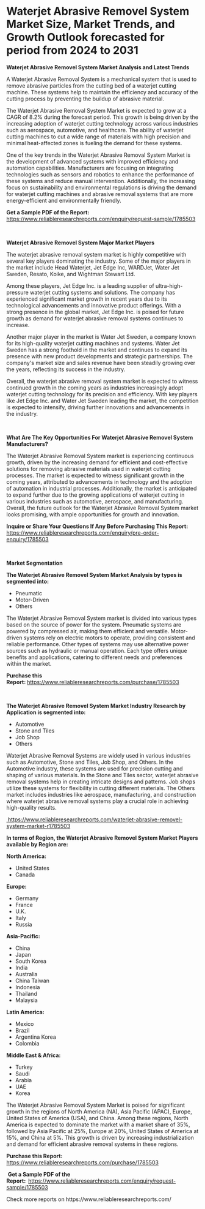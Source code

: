 <p><h1>Waterjet Abrasive Removel System Market Size, Market Trends, and Growth Outlook forecasted for period from 2024 to 2031</h1></p><p><strong>Waterjet Abrasive Removel System Market Analysis and Latest Trends</strong></p>
<p><p>A Waterjet Abrasive Removal System is a mechanical system that is used to remove abrasive particles from the cutting bed of a waterjet cutting machine. These systems help to maintain the efficiency and accuracy of the cutting process by preventing the buildup of abrasive material.</p><p>The Waterjet Abrasive Removal System Market is expected to grow at a CAGR of 8.2% during the forecast period. This growth is being driven by the increasing adoption of waterjet cutting technology across various industries such as aerospace, automotive, and healthcare. The ability of waterjet cutting machines to cut a wide range of materials with high precision and minimal heat-affected zones is fueling the demand for these systems.</p><p>One of the key trends in the Waterjet Abrasive Removal System Market is the development of advanced systems with improved efficiency and automation capabilities. Manufacturers are focusing on integrating technologies such as sensors and robotics to enhance the performance of these systems and reduce manual intervention. Additionally, the increasing focus on sustainability and environmental regulations is driving the demand for waterjet cutting machines and abrasive removal systems that are more energy-efficient and environmentally friendly.</p></p>
<p><strong>Get a Sample PDF of the Report:&nbsp;</strong> <a href="https://www.reliableresearchreports.com/enquiry/request-sample/1785503">https://www.reliableresearchreports.com/enquiry/request-sample/1785503</a></p>
<p>&nbsp;</p>
<p><strong>Waterjet Abrasive Removel System Major Market Players</strong></p>
<p><p>The waterjet abrasive removal system market is highly competitive with several key players dominating the industry. Some of the major players in the market include Head Waterjet, Jet Edge Inc, WARDJet, Water Jet Sweden, Resato, Koike, and Wightman Stewart Ltd.</p><p>Among these players, Jet Edge Inc. is a leading supplier of ultra-high-pressure waterjet cutting systems and solutions. The company has experienced significant market growth in recent years due to its technological advancements and innovative product offerings. With a strong presence in the global market, Jet Edge Inc. is poised for future growth as demand for waterjet abrasive removal systems continues to increase.</p><p>Another major player in the market is Water Jet Sweden, a company known for its high-quality waterjet cutting machines and systems. Water Jet Sweden has a strong foothold in the market and continues to expand its presence with new product developments and strategic partnerships. The company's market size and sales revenue have been steadily growing over the years, reflecting its success in the industry.</p><p>Overall, the waterjet abrasive removal system market is expected to witness continued growth in the coming years as industries increasingly adopt waterjet cutting technology for its precision and efficiency. With key players like Jet Edge Inc. and Water Jet Sweden leading the market, the competition is expected to intensify, driving further innovations and advancements in the industry.</p></p>
<p>&nbsp;</p>
<p><strong>What Are The Key Opportunities For Waterjet Abrasive Removel System Manufacturers?</strong></p>
<p><p>The Waterjet Abrasive Removal System market is experiencing continuous growth, driven by the increasing demand for efficient and cost-effective solutions for removing abrasive materials used in waterjet cutting processes. The market is expected to witness significant growth in the coming years, attributed to advancements in technology and the adoption of automation in industrial processes. Additionally, the market is anticipated to expand further due to the growing applications of waterjet cutting in various industries such as automotive, aerospace, and manufacturing. Overall, the future outlook for the Waterjet Abrasive Removal System market looks promising, with ample opportunities for growth and innovation.</p></p>
<p><strong>Inquire or Share Your Questions If Any Before Purchasing This Report:</strong> <a href="https://www.reliableresearchreports.com/enquiry/pre-order-enquiry/1785503">https://www.reliableresearchreports.com/enquiry/pre-order-enquiry/1785503</a></p>
<p>&nbsp;</p>
<p><strong>Market Segmentation</strong></p>
<p><strong>The Waterjet Abrasive Removel System Market Analysis by types is segmented into:</strong></p>
<p><ul><li>Pneumatic</li><li>Motor-Driven</li><li>Others</li></ul></p>
<p><p>The Waterjet Abrasive Removal System market is divided into various types based on the source of power for the system. Pneumatic systems are powered by compressed air, making them efficient and versatile. Motor-driven systems rely on electric motors to operate, providing consistent and reliable performance. Other types of systems may use alternative power sources such as hydraulic or manual operation. Each type offers unique benefits and applications, catering to different needs and preferences within the market.</p></p>
<p><strong>Purchase this Report:&nbsp;</strong><a href="https://www.reliableresearchreports.com/purchase/1785503">https://www.reliableresearchreports.com/purchase/1785503</a></p>
<p>&nbsp;</p>
<p><strong>The Waterjet Abrasive Removel System Market Industry Research by Application is segmented into:</strong></p>
<p><ul><li>Automotive</li><li>Stone and Tiles</li><li>Job Shop</li><li>Others</li></ul></p>
<p><p>Waterjet Abrasive Removal Systems are widely used in various industries such as Automotive, Stone and Tiles, Job Shop, and Others. In the Automotive industry, these systems are used for precision cutting and shaping of various materials. In the Stone and Tiles sector, waterjet abrasive removal systems help in creating intricate designs and patterns. Job shops utilize these systems for flexibility in cutting different materials. The Others market includes industries like aerospace, manufacturing, and construction where waterjet abrasive removal systems play a crucial role in achieving high-quality results.</p></p>
<p><a href="https://www.reliableresearchreports.com/waterjet-abrasive-removel-system-market-r1785503">&nbsp;https://www.reliableresearchreports.com/waterjet-abrasive-removel-system-market-r1785503</a></p>
<p><strong>In terms of Region, the Waterjet Abrasive Removel System Market Players available by Region are:</strong></p>
<p>
    <p> <strong> North America: </strong>
        <ul>
            <li>United States</li>
            <li>Canada</li>
        </ul>
        </p> 
    <p> <strong> Europe: </strong>
        <ul>
            <li>Germany</li>
            <li>France</li>
            <li>U.K.</li>
            <li>Italy</li>
            <li>Russia</li>
        </ul>
        </p> 
    <p> <strong> Asia-Pacific: </strong>
        <ul>
            <li>China</li>
            <li>Japan</li>
            <li>South Korea</li>
            <li>India</li>
            <li>Australia</li>
            <li>China Taiwan</li>
            <li>Indonesia</li>
            <li>Thailand</li>
            <li>Malaysia</li>
        </ul>
        </p> 
    <p> <strong> Latin America: </strong>
        <ul>
            <li>Mexico</li>
            <li>Brazil</li>
            <li>Argentina Korea</li>
            <li>Colombia</li>
        </ul>
        </p> 
    <p> <strong> Middle East & Africa: </strong>
        <ul>
            <li>Turkey</li>
            <li>Saudi</li>
            <li>Arabia</li>
            <li>UAE</li>
            <li>Korea</li>
        </ul>
    </p>
    </p>
<p><p>The Waterjet Abrasive Removal System Market is poised for significant growth in the regions of North America (NA), Asia Pacific (APAC), Europe, United States of America (USA), and China. Among these regions, North America is expected to dominate the market with a market share of 35%, followed by Asia Pacific at 25%, Europe at 20%, United States of America at 15%, and China at 5%. This growth is driven by increasing industrialization and demand for efficient abrasive removal systems in these regions.</p></p>
<p><strong>Purchase this Report: </strong><a href="https://www.reliableresearchreports.com/purchase/1785503">https://www.reliableresearchreports.com/purchase/1785503</a></p>
<p>&nbsp;<strong>Get a Sample PDF of the Report:&nbsp;&nbsp;</strong><a href="https://www.reliableresearchreports.com/enquiry/request-sample/1785503">https://www.reliableresearchreports.com/enquiry/request-sample/1785503</a></p>
<p><strong></strong></p>
<p>Check more reports on https://www.reliableresearchreports.com/</p>